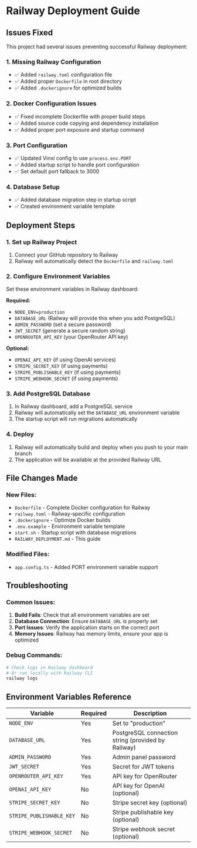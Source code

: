 # Railway Deployment Guide

## Issues Fixed

This project had several issues preventing successful Railway deployment:

### 1. Missing Railway Configuration
- ✅ Added `railway.toml` configuration file
- ✅ Added proper `Dockerfile` in root directory
- ✅ Added `.dockerignore` for optimized builds

### 2. Docker Configuration Issues
- ✅ Fixed incomplete Dockerfile with proper build steps
- ✅ Added source code copying and dependency installation
- ✅ Added proper port exposure and startup command

### 3. Port Configuration
- ✅ Updated Vinxi config to use `process.env.PORT`
- ✅ Added startup script to handle port configuration
- ✅ Set default port fallback to 3000

### 4. Database Setup
- ✅ Added database migration step in startup script
- ✅ Created environment variable template

## Deployment Steps

### 1. Set up Railway Project
1. Connect your GitHub repository to Railway
2. Railway will automatically detect the `Dockerfile` and `railway.toml`

### 2. Configure Environment Variables
Set these environment variables in Railway dashboard:

**Required:**
- `NODE_ENV=production`
- `DATABASE_URL` (Railway will provide this when you add PostgreSQL)
- `ADMIN_PASSWORD` (set a secure password)
- `JWT_SECRET` (generate a secure random string)
- `OPENROUTER_API_KEY` (your OpenRouter API key)

**Optional:**
- `OPENAI_API_KEY` (if using OpenAI services)
- `STRIPE_SECRET_KEY` (if using payments)
- `STRIPE_PUBLISHABLE_KEY` (if using payments)
- `STRIPE_WEBHOOK_SECRET` (if using payments)

### 3. Add PostgreSQL Database
1. In Railway dashboard, add a PostgreSQL service
2. Railway will automatically set the `DATABASE_URL` environment variable
3. The startup script will run migrations automatically

### 4. Deploy
1. Railway will automatically build and deploy when you push to your main branch
2. The application will be available at the provided Railway URL

## File Changes Made

### New Files:
- `Dockerfile` - Complete Docker configuration for Railway
- `railway.toml` - Railway-specific configuration
- `.dockerignore` - Optimize Docker builds
- `.env.example` - Environment variable template
- `start.sh` - Startup script with database migrations
- `RAILWAY_DEPLOYMENT.md` - This guide

### Modified Files:
- `app.config.ts` - Added PORT environment variable support

## Troubleshooting

### Common Issues:

1. **Build Fails**: Check that all environment variables are set
2. **Database Connection**: Ensure `DATABASE_URL` is properly set
3. **Port Issues**: Verify the application starts on the correct port
4. **Memory Issues**: Railway has memory limits, ensure your app is optimized

### Debug Commands:
```bash
# Check logs in Railway dashboard
# Or run locally with Railway CLI
railway logs
```

## Environment Variables Reference

| Variable | Required | Description |
|----------|----------|-------------|
| `NODE_ENV` | Yes | Set to "production" |
| `DATABASE_URL` | Yes | PostgreSQL connection string (provided by Railway) |
| `ADMIN_PASSWORD` | Yes | Admin panel password |
| `JWT_SECRET` | Yes | Secret for JWT tokens |
| `OPENROUTER_API_KEY` | Yes | API key for OpenRouter |
| `OPENAI_API_KEY` | No | API key for OpenAI (optional) |
| `STRIPE_SECRET_KEY` | No | Stripe secret key (optional) |
| `STRIPE_PUBLISHABLE_KEY` | No | Stripe publishable key (optional) |
| `STRIPE_WEBHOOK_SECRET` | No | Stripe webhook secret (optional) |